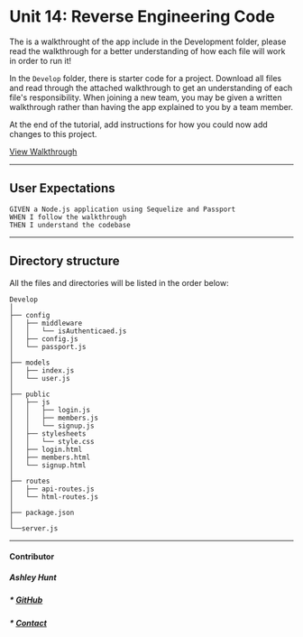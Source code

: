 # Unit 14: Reverse Engineering Code

The is a walkthrought of the app include in the Development folder, please read the walkthrough for a better understanding of how each file will work in order to run it! 

In the `Develop` folder, there is starter code for a project. Download all files and read through the attached walkthrough to get an understanding of each file's responsibility. When joining a new team, you may be given a written walkthrough rather than having the app explained to you by a team member.

At the end of the tutorial, add instructions for how you could now add changes to this project.

[View Walkthrough](https://docs.google.com/document/d/1j-PfH96pQHcNFD33kktuvqXuxdbsm2Y-2ljksy-1cqk/edit?usp=sharing)

- - -

## User Expectations

```
GIVEN a Node.js application using Sequelize and Passport
WHEN I follow the walkthrough
THEN I understand the codebase
```
- - -

## Directory structure

All the files and directories will be listed in the order below:

```
Develop
│
├── config
│   ├── middleware
│   │   └── isAuthenticaed.js
│   ├── config.js
│   └── passport.js
│ 
├── models
│   ├── index.js
│   └── user.js
│
├── public
│   ├── js
│   │   ├── login.js
│   │   ├── members.js
│   │   └── signup.js
│   ├── stylesheets
│   │   └── style.css
│   ├── login.html
│   ├── members.html
│   └── signup.html
│
├── routes
│   ├── api-routes.js
│   └── html-routes.js
│ 
├── package.json
│ 
└──server.js

```

- - -

#### Contributor
##### Ashley Hunt
##### * [GitHub](https://github.com/ashhunt07)
##### * [Contact](https://ashhunt07.github.io/portfolio/contact.html)
